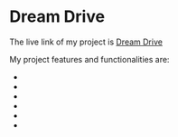 # Dream Drive

The live link of my project is [Dream Drive](https://dream-drive-5ba8a.web.app/)

My project features and functionalities are:

-
-
-
-
-
-
